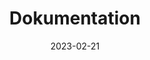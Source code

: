 ---
title: "Dokumentation"
linkTitle: "Dokumentation"
type: "docs"
weight: 2
date: 2023-02-21
description: >
  Erläuterungen zu verschiedenen Funktionen der Virtual Cloud Firewall - pluscloud open
---